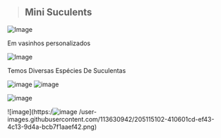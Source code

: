 > ## Mini Suculents

![Image](https://user-images.githubusercontent.com/113630942/191820813-25e48054-168d-4611-af11-b5694cbd8cd9.png)
 
Em vasinhos personalizados
     
![Image](https://user-images.githubusercontent.com/113630942/205109840-0c6d8b7c-5299-4b0c-b136-18e2ad1d9e84.png)

Temos Diversas Espécies De Suculentas

![image](https://user-images.githubusercontent.com/113630942/205114127-5283344c-167d-4c3f-9f40-8d6c36c9ef09.png)
![image](https://user-images.githubusercontent.com/113630942/205114768-3a4b6ab8-18cd-4b8d-ac67-2166c7a438b9.png)

![image](https://user-images.githubusercontent.com/113630942/205114962-a129d3fe-e48f-4962-b8a0-7cef58124d1b.png)

![image](https:/![image](https://user-images.githubusercontent.com/113630942/205115365-aaa37e58-8b6d-4748-9de5-6c2d2368933f.png)
/user-images.githubusercontent.com/113630942/205115102-410601cd-ef43-4c13-9d4a-bcb7f1aaef42.png)

